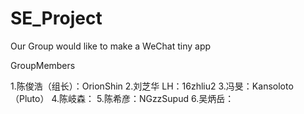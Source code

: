# SE_Project
Our Group would like to make a WeChat tiny app

GroupMembers

1.陈俊浩（组长）：OrionShin
2.刘芝华 LH：16zhliu2
3.冯旻：Kansoloto（Pluto）
4.陈岐森：
5.陈希彦：NGzzSupud
6.吴炳岳：
